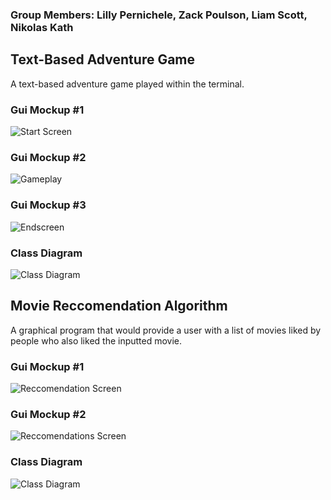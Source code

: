 ### Group Members: Lilly Pernichele, Zack Poulson, Liam Scott, Nikolas Kath
## Text-Based Adventure Game
A text-based adventure game played within the terminal.

### Gui Mockup #1
![Start Screen](https://github.com/foolbuffoon/T4Project/blob/main/images/textadventurestart.png?raw=true)
### Gui Mockup #2
![Gameplay](https://github.com/foolbuffoon/T4Project/blob/main/images/textadventuregameplay.png?raw=true)
### Gui Mockup #3
![Endscreen](https://github.com/foolbuffoon/T4Project/blob/main/images/textadventureend.png?raw=true)
### Class Diagram
![Class Diagram](https://github.com/foolbuffoon/T4Project/blob/main/images/text%20based%20adventure.jpg)
## Movie Reccomendation Algorithm
A graphical program that would provide a user with a list of movies liked by people who also liked the inputted movie.

### Gui Mockup #1
![Reccomendation Screen](https://github.com/foolbuffoon/T4Project/blob/main/images/criticbot.png?raw=true)
### Gui Mockup #2
![Reccomendations Screen]()
### Class Diagram
![Class Diagram]()
